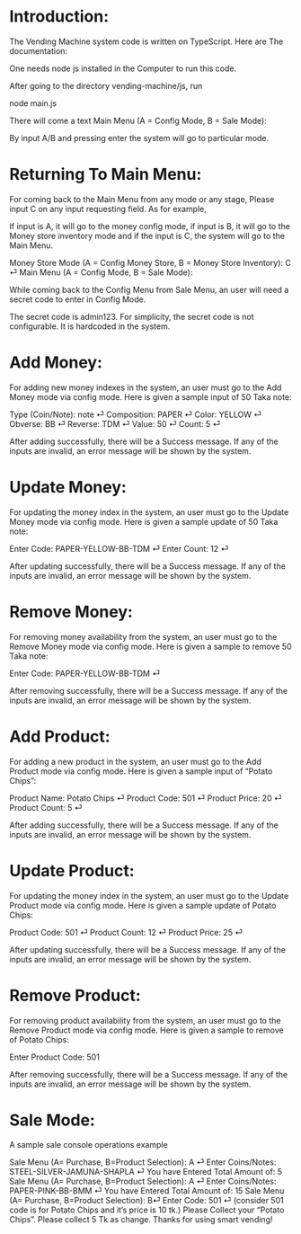 # Introduction:
The Vending Machine system code is written on TypeScript. Here are The documentation:

One needs node js installed in the Computer to run this code.

After going to the directory vending-machine/js, run 

node main.js

There will come a text
Main Menu (A = Config Mode, B = Sale Mode):

By input A/B and pressing enter the system will go to particular mode.

# Returning To Main Menu:
For coming back to the Main Menu from any mode or any stage, Please input C on any input requesting field. As for example,

If input is A, it will go to the money config mode, if input is B, it will go to the Money store inventory mode and if the input is C, the system will go to the Main Menu.

Money Store Mode (A = Config Money Store, B = Money Store Inventory): C ⏎
Main Menu (A = Config Mode, B = Sale Mode):

While coming back to the Config Menu from Sale Menu, an user will need a secret code to enter in Config Mode.

The secret code is admin123. For simplicity, the secret code is not configurable. It is hardcoded in the system. 

# Add Money:
For adding new money indexes in the system, an user must go to the Add Money mode via config mode. Here is given a sample input of 50 Taka note:

Type (Coin/Note): note ⏎
Composition: PAPER ⏎
Color: YELLOW ⏎
Obverse: BB ⏎
Reverse: TDM ⏎
Value: 50 ⏎
Count: 5 ⏎


After adding successfully, there will be a Success message.
If any of the inputs are invalid, an error message will be shown by the system.


# Update Money:
For updating the money index in the system, an user must go to the Update Money mode via config mode. Here is given a sample update of 50 Taka note:

Enter Code: PAPER-YELLOW-BB-TDM ⏎
Enter Count: 12 ⏎

After updating successfully, there will be a Success message.
If any of the inputs are invalid, an error message will be shown by the system.

# Remove Money:
For removing money availability from the system, an user must go to the Remove Money mode via config mode. Here is given a sample to remove 50 Taka note:

Enter Code: PAPER-YELLOW-BB-TDM ⏎

After removing successfully, there will be a Success message.
If any of the inputs are invalid, an error message will be shown by the system.

# Add Product:
For adding a new product in the system, an user must go to the Add Product mode via config mode. Here is given a sample input of “Potato Chips”:

Product Name: Potato Chips ⏎
Product Code: 501 ⏎
Product Price: 20 ⏎
Product Count: 5 ⏎

After adding successfully, there will be a Success message.
If any of the inputs are invalid, an error message will be shown by the system.

# Update Product:
For updating the money index in the system, an user must go to the Update Product mode via config mode. Here is given a sample update of Potato Chips:

Product Code: 501 ⏎
Product Count: 12 ⏎
Product Price: 25 ⏎

After updating successfully, there will be a Success message.
If any of the inputs are invalid, an error message will be shown by the system.


# Remove Product:
For removing product availability from the system, an user must go to the Remove Product mode via config mode. Here is given a sample to remove of Potato Chips:

Enter Product Code: 501

After removing successfully, there will be a Success message.
If any of the inputs are invalid, an error message will be shown by the system.

# Sale Mode:

A sample sale console operations example

Sale Menu (A= Purchase, B=Product Selection): A ⏎
Enter Coins/Notes: STEEL-SILVER-JAMUNA-SHAPLA ⏎
You have Entered Total Amount of: 5
Sale Menu (A= Purchase, B=Product Selection): A ⏎
Enter Coins/Notes: PAPER-PINK-BB-BMM ⏎
You have Entered Total Amount of: 15
Sale Menu (A= Purchase, B=Product Selection): B⏎
Enter Code: 501 ⏎ (consider 501 code is for Potato Chips and it’s price is 10 tk.)
Please Collect your “Potato Chips”.
Please collect 5 Tk as change.
Thanks for using smart vending!
